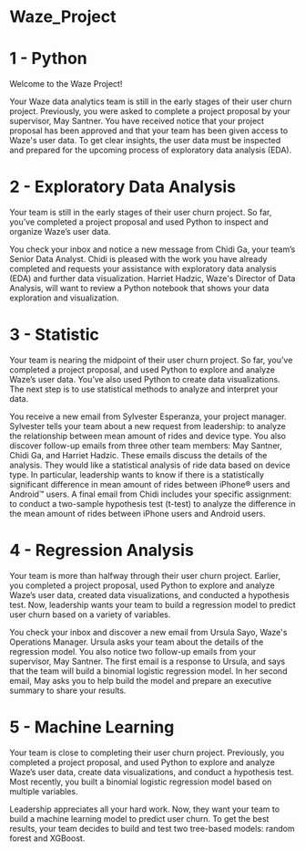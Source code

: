 # Waze_Project

# 1 - Python
Welcome to the Waze Project!

Your Waze data analytics team is still in the early stages of their user churn project. Previously, you were asked to complete a project proposal by your supervisor,
May Santner. You have received notice that your project proposal has been approved and that your team has been given access to Waze's user data. To get clear
insights, the user data must be inspected and prepared for the upcoming process of exploratory data analysis (EDA).

# 2 - Exploratory Data Analysis
Your team is still in the early stages of their user churn project. So far, you’ve completed a project proposal and used Python to inspect and organize Waze’s
user data.

You check your inbox and notice a new message from Chidi Ga, your team’s Senior Data Analyst. Chidi is pleased with the work you have already completed and
requests your assistance with exploratory data analysis (EDA) and further data visualization. Harriet Hadzic, Waze's Director of Data Analysis, will want to
review a Python notebook that shows your data exploration and visualization.

# 3 - Statistic
Your team is nearing the midpoint of their user churn project. So far, you’ve completed a project proposal, and used Python to explore and analyze Waze’s
user data. You’ve also used Python to create data visualizations. The next step is to use statistical methods to analyze and interpret your data.

You receive a new email from Sylvester Esperanza, your project manager. Sylvester tells your team about a new request from leadership: to analyze the
relationship between mean amount of rides and device type. You also discover follow-up emails from three other team members: May Santner, Chidi Ga, and
Harriet Hadzic. These emails discuss the details of the analysis. They would like a statistical analysis of ride data based on device type. In particular, 
leadership wants to know if there is a statistically significant difference in mean amount of rides between iPhone® users and Android™ users. A final email
from Chidi includes your specific assignment: to conduct a two-sample hypothesis test (t-test) to analyze the difference in the mean amount of rides between
iPhone users and Android users.

# 4 - Regression Analysis
Your team is more than halfway through their user churn project. Earlier, you completed a project proposal, used Python to explore and analyze Waze’s user
data, created data visualizations, and conducted a hypothesis test. Now, leadership wants your team to build a regression model to predict user churn based on 
a variety of variables.

You check your inbox and discover a new email from Ursula Sayo, Waze's Operations Manager. Ursula asks your team about the details of the regression model.
You also notice two follow-up emails from your supervisor, May Santner. The first email is a response to Ursula, and says that the team will build a binomial
logistic regression model. In her second email, May asks you to help build the model and prepare an executive summary to share your results.

# 5 - Machine Learning
Your team is close to completing their user churn project. Previously, you completed a project proposal, and used Python to explore and analyze Waze’s user
data, create data visualizations, and conduct a hypothesis test. Most recently, you built a binomial logistic regression model based on multiple variables.

Leadership appreciates all your hard work. Now, they want your team to build a machine learning model to predict user churn. To get the best results, your
team decides to build and test two tree-based models: random forest and XGBoost.
